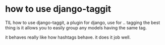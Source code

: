 # how to use django-taggit

TIL how to use django-taggit, a plugin for django, use for .. tagging
the best thing is it allows you to easily group any models having the same tag.

it behaves really like how hashtags behave. it does it job well. 

